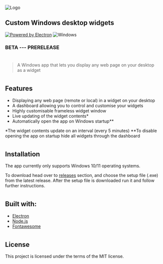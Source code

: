 ![Logo](https://i.imgur.com/1adEOvh.png)
## Custom Windows desktop widgets
[![Powered by Electron](https://i.imgur.com/MZqkD2n.png)](http://electronjs.org/) ![Windows](https://img.shields.io/badge/Windows-0078D6?style=for-the-badge&logo=windows&logoColor=white)
### __BETA --- PRERELEASE__
#
>A Windows app that lets you display any web page on your desktop as a widget

#
## Features

- Displaying any web page (remote or local) in a widget on your desktop
- A dashboard allowing you to control and customise your widgets
- Highly customisable frameless widget window
- Live updating of the widget contents*
- Automatically open the app on Windows startup**

*The widget contents update on an interval (every 5 minutes)
**To disable opening the app on startup hide all widgets through the dashboard

#
## Installation

The app currently only supports Windows 10/11 operating systems.

To download head over to [releases](https://github.com/Toxic48/Custom-Widget-App/releases) section, and choose the setup file (.exe) from the latest release.
After the setup file is downloaded run it and follow further instructions.

#
## Built with:
- [Electron](https://www.electronjs.org/)
- [Node.js](http://nodejs.org)
- [Fontawesome](https://fontawesome.com/)

#
## License

This project is licensed under the terms of the MIT license.